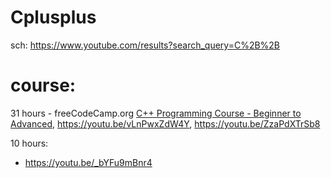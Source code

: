 # Cplusplus
sch: https://www.youtube.com/results?search_query=C%2B%2B
# course:
31 hours - freeCodeCamp.org
 [C++ Programming Course - Beginner to Advanced](https://youtu.be/8jLOx1hD3_o), https://youtu.be/vLnPwxZdW4Y, https://youtu.be/ZzaPdXTrSb8

10 hours:
- https://youtu.be/_bYFu9mBnr4
